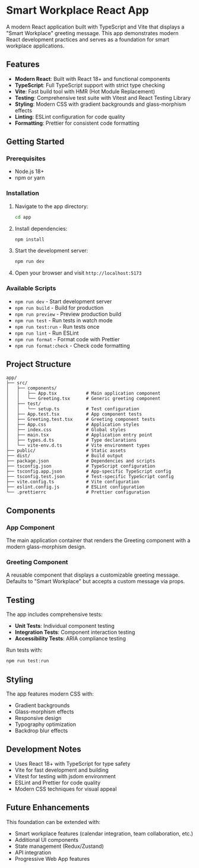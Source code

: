 # Smart Workplace React App

A modern React application built with TypeScript and Vite that displays a "Smart Workplace" greeting message. This app demonstrates modern React development practices and serves as a foundation for smart workplace applications.

## Features

- **Modern React**: Built with React 18+ and functional components
- **TypeScript**: Full TypeScript support with strict type checking
- **Vite**: Fast build tool with HMR (Hot Module Replacement)
- **Testing**: Comprehensive test suite with Vitest and React Testing Library
- **Styling**: Modern CSS with gradient backgrounds and glass-morphism effects
- **Linting**: ESLint configuration for code quality
- **Formatting**: Prettier for consistent code formatting

## Getting Started

### Prerequisites

- Node.js 18+
- npm or yarn

### Installation

1. Navigate to the app directory:

   ```bash
   cd app
   ```

2. Install dependencies:

   ```bash
   npm install
   ```

3. Start the development server:

   ```bash
   npm run dev
   ```

4. Open your browser and visit `http://localhost:5173`

### Available Scripts

- `npm run dev` - Start development server
- `npm run build` - Build for production
- `npm run preview` - Preview production build
- `npm run test` - Run tests in watch mode
- `npm run test:run` - Run tests once
- `npm run lint` - Run ESLint
- `npm run format` - Format code with Prettier
- `npm run format:check` - Check code formatting

## Project Structure

```
app/
├── src/
│   ├── components/
│   │   ├── App.tsx           # Main application component
│   │   └── Greeting.tsx      # Generic greeting component
│   ├── test/
│   │   └── setup.ts          # Test configuration
│   ├── App.test.tsx          # App component tests
│   ├── Greeting.test.tsx     # Greeting component tests
│   ├── App.css               # Application styles
│   ├── index.css             # Global styles
│   ├── main.tsx              # Application entry point
│   ├── types.d.ts            # Type declarations
│   └── vite-env.d.ts         # Vite environment types
├── public/                   # Static assets
├── dist/                     # Build output
├── package.json              # Dependencies and scripts
├── tsconfig.json             # TypeScript configuration
├── tsconfig.app.json         # App-specific TypeScript config
├── tsconfig.test.json        # Test-specific TypeScript config
├── vite.config.ts            # Vite configuration
├── eslint.config.js          # ESLint configuration
└── .prettierrc               # Prettier configuration
```

## Components

### App Component

The main application container that renders the Greeting component with a modern glass-morphism design.

### Greeting Component

A reusable component that displays a customizable greeting message. Defaults to "Smart Workplace" but accepts a custom message via props.

## Testing

The app includes comprehensive tests:

- **Unit Tests**: Individual component testing
- **Integration Tests**: Component interaction testing
- **Accessibility Tests**: ARIA compliance testing

Run tests with:

```bash
npm run test:run
```

## Styling

The app features modern CSS with:

- Gradient backgrounds
- Glass-morphism effects
- Responsive design
- Typography optimization
- Backdrop blur effects

## Development Notes

- Uses React 18+ with TypeScript for type safety
- Vite for fast development and building
- Vitest for testing with jsdom environment
- ESLint and Prettier for code quality
- Modern CSS techniques for visual appeal

## Future Enhancements

This foundation can be extended with:

- Smart workplace features (calendar integration, team collaboration, etc.)
- Additional UI components
- State management (Redux/Zustand)
- API integration
- Progressive Web App features
